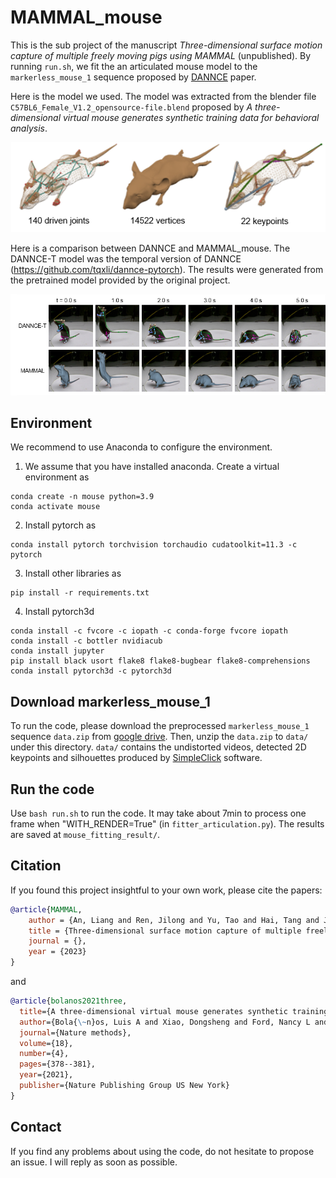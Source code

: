 # MAMMAL_mouse
This is the sub project of the manuscript _Three-dimensional surface motion capture of multiple freely moving pigs using MAMMAL_ (unpublished). By running `run.sh`, we fit the an articulated mouse model to the `markerless_mouse_1` sequence proposed by [DANNCE](https://github.com/tqxli/dannce-pytorch) paper. 

Here is the model we used. The model was extracted from the blender file `C57BL6_Female_V1.2_opensource-file.blend` proposed by _A three-dimensional virtual mouse generates synthetic training data for behavioral analysis_. 

![mouse_model](figs/mouse_1.png)

Here is a comparison between DANNCE and MAMMAL_mouse. The DANNCE-T model was the temporal version of DANNCE (https://github.com/tqxli/dannce-pytorch). The results were generated from the pretrained model provided by the original project. 

![mouse_model2](figs/mouse_2.png)

## Environment
We recommend to use Anaconda to configure the environment. 

1. We assume that you have installed anaconda. Create a virtual environment as 
```
conda create -n mouse python=3.9
conda activate mouse
```
2. Install pytorch as 
```
conda install pytorch torchvision torchaudio cudatoolkit=11.3 -c pytorch
```
3. Install other libraries as 
```
pip install -r requirements.txt
```
4. Install pytorch3d 
```
conda install -c fvcore -c iopath -c conda-forge fvcore iopath
conda install -c bottler nvidiacub
conda install jupyter
pip install black usort flake8 flake8-bugbear flake8-comprehensions
conda install pytorch3d -c pytorch3d
```
## Download markerless_mouse_1 
To run the code, please download the preprocessed `markerless_mouse_1` sequence `data.zip` from [google drive](https://drive.google.com/file/d/1NbaIFOvpvQ_WLOabUtMrVHS7vVBq-8zD/view?usp=sharing). Then, unzip the `data.zip` to `data/` under this directory. `data/` contains the undistorted videos, detected 2D keypoints and silhouettes produced by [SimpleClick](https://github.com/uncbiag/SimpleClick) software. 

## Run the code 
Use `bash run.sh` to run the code. It may take about 7min to process one frame when "WITH_RENDER=True" (in `fitter_articulation.py`). 
The results are saved at `mouse_fitting_result/`. 

## Citation 
If you found this project insightful to your own work, please cite the papers: 


```BibTex
@article{MAMMAL, 
    author = {An, Liang and Ren, Jilong and Yu, Tao and Hai, Tang and Jia, Yichang and Liu, Yebin},
    title = {Three-dimensional surface motion capture of multiple freely moving pigs using MAMMAL},
    journal = {},
    year = {2023}
}
```
and 
```BibTex
@article{bolanos2021three,
  title={A three-dimensional virtual mouse generates synthetic training data for behavioral analysis},
  author={Bola{\~n}os, Luis A and Xiao, Dongsheng and Ford, Nancy L and LeDue, Jeff M and Gupta, Pankaj K and Doebeli, Carlos and Hu, Hao and Rhodin, Helge and Murphy, Timothy H},
  journal={Nature methods},
  volume={18},
  number={4},
  pages={378--381},
  year={2021},
  publisher={Nature Publishing Group US New York}
}
```

## Contact
If you find any problems about using the code, do not hesitate to propose an issue. I will reply as soon as possible. 
